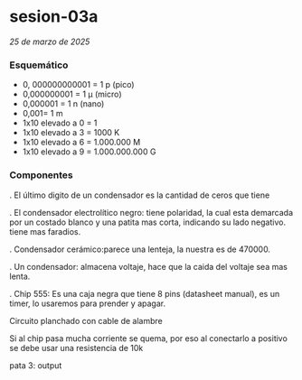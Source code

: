 # sesion-03a
*25 de marzo de 2025*

### Esquemático

- 0, 000000000001 = 1 p (pico)
- 0,000000001 = 1 μ (micro)
- 0,000001 = 1 n (nano)
- 0,001= 1 m
- 1x10 elevado a 0 = 1
- 1x10 elevado a 3 = 1000 K
- 1x10 elevado a 6 = 1.000.000 M
- 1x10 elevado a 9 = 1.000.000.000 G

### Componentes 

. El último digito de un condensador es la cantidad de ceros que tiene 


. El condensador electrolítico negro: tiene polaridad, la cual esta demarcada por un costado blanco y una patita mas corta, indicando su lado negativo. tiene mas faradios.

. Condensador cerámico:parece una lenteja, la nuestra es de 470000.

. Un condensador: almacena voltaje, hace que la caida del voltaje sea mas lenta.

. Chip 555: Es una caja negra que tiene 8 pins (datasheet manual), es un timer, lo usaremos para prender y apagar.

 Circuito planchado con cable de alambre

 Si al chip pasa mucha corriente se quema, por eso al conectarlo a positivo se debe usar una resistencia de 10k 

 pata 3: output
